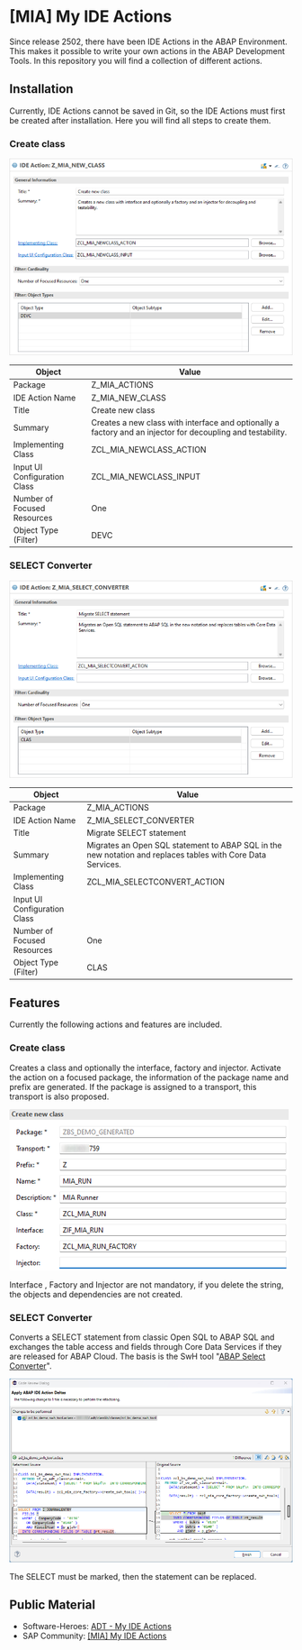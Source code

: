 # [MIA] My IDE Actions
Since release 2502, there have been IDE Actions in the ABAP Environment. This makes it possible to write your own actions in the ABAP Development Tools. In this repository you will find a collection of different actions.

## Installation

Currently, IDE Actions cannot be saved in Git, so the IDE Actions must first be created after installation. Here you will find all steps to create them.

### Create class

![Create class Action](./img/image-00.png)

| Object                       | Value                                                                                                       |
|------------------------------|-------------------------------------------------------------------------------------------------------------|
| Package                      | Z_MIA_ACTIONS                                                                                               |
| IDE Action Name              | Z_MIA_NEW_CLASS                                                                                             |
| Title                        | Create new class                                                                                            |
| Summary                      | Creates a new class with interface and optionally a factory and an injector for decoupling and testability. |
| Implementing Class           | ZCL_MIA_NEWCLASS_ACTION                                                                                     |
| Input UI Configuration Class | ZCL_MIA_NEWCLASS_INPUT                                                                                      |
| Number of Focused Resources  | One                                                                                                         |
| Object Type (Filter)         | DEVC                                                                                                        |

### SELECT Converter

![Create class Action](./img/image-02.png)

| Object                       | Value                                                                                                       |
|------------------------------|-------------------------------------------------------------------------------------------------------------|
| Package                      | Z_MIA_ACTIONS                                                                                               |
| IDE Action Name              | Z_MIA_SELECT_CONVERTER                                                                                      |
| Title                        | Migrate SELECT statement                                                                                    |
| Summary                      | Migrates an Open SQL statement to ABAP SQL in the new notation and replaces tables with Core Data Services. |
| Implementing Class           | ZCL_MIA_SELECTCONVERT_ACTION                                                                                |
| Input UI Configuration Class |                                                                                                             |
| Number of Focused Resources  | One                                                                                                         |
| Object Type (Filter)         | CLAS                                                                                                        |


## Features

Currently the following actions and features are included.

### Create class

Creates a class and optionally the interface, factory and injector. Activate the action on a focused package, the information of the package name and prefix are generated. If the package is assigned to a transport, this transport is also proposed.

![Create class Input](./img/image-01.png)

Interface , Factory and Injector are not mandatory, if you delete the string, the objects and dependencies are not created.


### SELECT Converter

Converts a SELECT statement from classic Open SQL to ABAP SQL and exchanges the table access and fields through Core Data Services if they are released for ABAP Cloud. The basis is the SwH tool "[ABAP Select Converter](https://software-heroes.com/en/abap-select-converter)".

![Convert statement](./img/image-03.png)

The SELECT must be marked, then the statement can be replaced.

## Public Material

- Software-Heroes: [ADT - My IDE Actions](https://software-heroes.com/en/blog/tools-adt-my-ide-actions-en)
- SAP Community: [[MIA] My IDE Actions](https://community.sap.com/t5/technology-blogs-by-members/mia-my-ide-actions/ba-p/14019000)
